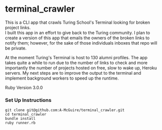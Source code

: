 # terminal_crawler


This is a CLI app that crawls Turing School's Terminal looking for broken project links.  
I built this app in an effort to give back to the Turing community. I plan to create a version of this app that emails the owners of the broken links to notify them; however, for the sake of those individuals inboxes that repo will be private.

At the moment Turing's Terminal is host to 130 alumni profiles. The app takes quite a while to run due to the number of links to check and more importantly the number of projects hosted on free, slow to wake up, Heroku servers. My next steps are to improve the output to the terminal and implement background workers to speed up the runtime. 

Ruby Version 3.0.0

### Set Up Instructions
```
git clone git@github.com:A-McGuire/terminal_crawler.git
cd terminal_crawler
bundle install
ruby runner.rb
```
